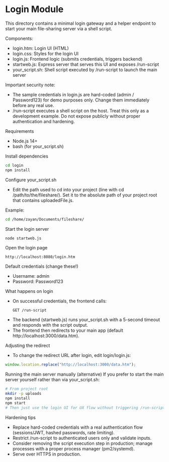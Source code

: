 # Login Module

This directory contains a minimal login gateway and a helper endpoint to start your main file-sharing server via a shell script.

Components:
- login.htm: Login UI (HTML)
- login.css: Styles for the login UI
- login.js: Frontend logic (submits credentials, triggers backend)
- startweb.js: Express server that serves this UI and exposes /run-script
- your_script.sh: Shell script executed by /run-script to launch the main server

Important security note:
- The sample credentials in login.js are hard-coded (admin / Password123) for demo purposes only. Change them immediately before any real use.
- /run-script executes a shell script on the host. Treat this only as a development example. Do not expose publicly without proper authentication and hardening.

Requirements
- Node.js 14+
- bash (for your_script.sh)

Install dependencies
```bash
cd login
npm install
```

Configure your_script.sh
- Edit the path used to cd into your project (line with cd /path/to/the/fileshare/). Set it to the absolute path of your project root that contains uploadedFile.js.

Example:
```bash
cd /home/zayan/Documents/fileshare/
```

Start the login server
```bash
node startweb.js
```

Open the login page
```text
http://localhost:8080/login.htm
```

Default credentials (change these!)
- Username: admin
- Password: Password123

What happens on login
- On successful credentials, the frontend calls:
  ```http
  GET /run-script
  ```
- The backend (startweb.js) runs your_script.sh with a 5-second timeout and responds with the script output.
- The frontend then redirects to your main app (default http://localhost:3000/data.htm).

Adjusting the redirect
- To change the redirect URL after login, edit login/login.js:
```javascript
window.location.replace("http://localhost:3000/data.htm");
```

Running the main server manually (alternative)
If you prefer to start the main server yourself rather than via your_script.sh:
```bash
# From project root
mkdir -p uploads
npm install
npm start
# Then just use the login UI for UX flow without triggering /run-script
```

Hardening tips
- Replace hard-coded credentials with a real authentication flow (sessions/JWT, hashed passwords, rate limiting).
- Restrict /run-script to authenticated users only and validate inputs.
- Consider removing the script execution step in production; manage processes with a proper process manager (pm2/systemd).
- Serve over HTTPS in production.


